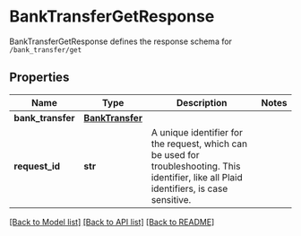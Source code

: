 # BankTransferGetResponse

BankTransferGetResponse defines the response schema for `/bank_transfer/get`
## Properties
Name | Type | Description | Notes
------------ | ------------- | ------------- | -------------
**bank_transfer** | [**BankTransfer**](BankTransfer.md) |  | 
**request_id** | **str** | A unique identifier for the request, which can be used for troubleshooting. This identifier, like all Plaid identifiers, is case sensitive. | 

[[Back to Model list]](../README.md#documentation-for-models) [[Back to API list]](../README.md#documentation-for-api-endpoints) [[Back to README]](../README.md)


